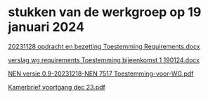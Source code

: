 # stukken van de werkgroep op 19 januari 2024
[20231128 opdracht en bezetting Toestemming Requirements.docx](https://github.com/minvws/generiekefuncties-toestemming/files/14665836/20231128.opdracht.en.bezetting.Toestemming.Requirements.docx)

[verslag wg requirements Toestemming bijeenkomst 1 190124.docx](https://github.com/minvws/generiekefuncties-toestemming/files/14665835/verslag.wg.requirements.Toestemming.bijeenkomst.1.190124.docx)

[NEN versie 0.9-20231218-NEN 7517 Toestemming-voor-WG.pdf](https://github.com/minvws/generiekefuncties-toestemming/files/14665834/NEN.versie.0.9-20231218-NEN.7517.Toestemming-voor-WG.pdf)

[Kamerbrief voortgang dec 23.pdf](https://github.com/minvws/generiekefuncties-toestemming/files/14665833/Kamerbrief.voortgang.dec.23.pdf)
